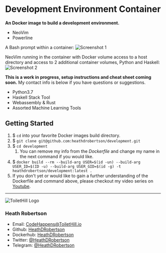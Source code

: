 # Development Environment Container
**An Docker image to build a development environment.**

- NeoVim
- Powerline


A Bash prompt within a container:
![Screenshot 1](https://heathdrobertson.github.io/images/dev-screeny-1.png)


NeoVim running in the container with Docker volume access to a host directory and access to 2 additional container volumes, Python and Haskell:
![Screenshot 2](https://heathdrobertson.github.io/images/dev-screeny-2.png)

**This is a work in progress, setup instructions and cheat sheet coming soon.**
My contact info is below if you have questions or suggestions.

- Python3.7
- Haskell Stack Tool
- Webassembly & Rust
- Assorted Machine Learning Tools

## Getting Started

1. $ `cd` into your favorite Docker images build directory.
1. $ `git clone git@github.com:heathdrobertson/development.git`
1. $ `cd development`
    1. You can remove my info from the *Dockerfile* and change my name in the next command if you would like.
1. $ `docker build --rm --build-arg USER=$(id -un) --build-arg USER_ID=$(ID -u) --build-arg USER_GID=$(id -g) -t heathdrobertson/development:latest .`
1. If you don't yet or would like to gain a further understanding of the Dockerfile and command above, please checkout my video series on [Youtube](https://www.youtube.com/channel/UCG4Av0xeLAD-hJCQHMrYqtA).
___

![ToiletHill Logo](https://heathdrobertson.github.io/images/logo/ToiletHill.png)
### Heath Robertson
- Email: CodeHappens@ToiletHill.io
- Github: [HeathDRobertson](https://github.com/heathdrobertson)
- Dockerhub: [HeathDRobertson](https://hub.docker.com/u/heathdrobertson)
- Twitter: [@HeathDRobertson](https://twitter.com/HeathDRobertson)
- Telegram: [@HeathDRobertson](https://t.me/heathdrobertson)
